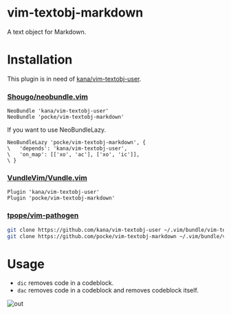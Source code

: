 vim-textobj-markdown
===============

A text object for Markdown.



Installation
===============


This plugin is in need of [kana/vim-textobj-user](https://github.com/kana/vim-textobj-user).


### [Shougo/neobundle.vim](https://github.com/Shougo/neobundle.vim)

```vim
NeoBundle 'kana/vim-textobj-user'
NeoBundle 'pocke/vim-textobj-markdown'
```

If you want to use NeoBundleLazy.

```vim
NeoBundleLazy 'pocke/vim-textobj-markdown', {
\   'depends': 'kana/vim-textobj-user',
\   'on_map': [['xo', 'ac'], ['xo', 'ic']],
\ }
```

### [VundleVim/Vundle.vim](https://github.com/VundleVim/Vundle.vim) 

```vim
Plugin 'kana/vim-textobj-user'
Plugin 'pocke/vim-textobj-markdown'
```

### [tpope/vim-pathogen](https://github.com/tpope/vim-pathogen)

```sh
git clone https://github.com/kana/vim-textobj-user ~/.vim/bundle/vim-textobj-user
git clone https://github.com/pocke/vim-textobj-markdown ~/.vim/bundle/vim-textobj-markdown
```


Usage
=========


- `dic` removes code in a codeblock.
- `dac` removes code in a codeblock and removes codeblock itself.

![out](https://cloud.githubusercontent.com/assets/4361134/12978431/1a54551a-d114-11e5-8cc7-21c099586918.gif)
